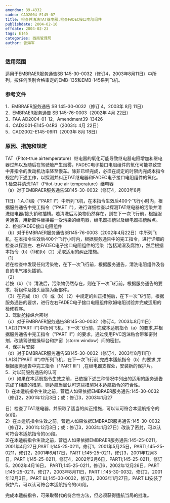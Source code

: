```yaml
---
amendno: 39-4332  
cadno: CAD2004-E145-07  
title: 检查并清洗TAT继电器,检查FADEC接口电阻组件  
publishdate: 2004-02-16  
effdate: 2004-02-23  
tags: E145  
categories: 西南管理局  
author: 曾海军  
---
```

  
### 适用范围  
适用于EMBRAER服务通告SB 145-30-0032（修订4，2003年8月11日）中所列，按任何类别合格审定的EMB-135和EMB-145系列飞机。  
  
<!--more-->  
### 参考文件  
1．EMBRAER服务通告 SB 145-30-0032（修订 4，2003年 8月 11日）  
2．EMBRAER服务通告 SB 145-76-0003（2002年 4月 22日）  
3．FAA AD2004-01-12，Amendment39-13426  
4．CAD2001-E145-04R3（2003年 4月 22日）  
5．CAD2002-E145-09R1（2003年 8月 18日）  
  
### 原因、措施和规定  
TAT（Pitot-true airtemperature）继电器的氧化可能导致继电器电阻增加和继电器过热以及随后在驾驶舱产生烟雾，FADEC电子接口电阻组件的氧化可能导致空中非指令的发动机功率降至慢车。除非已经完成，必须在规定的时限内完成本指令规定的下述工作，以探测并纠正TAT继电器和FADEC电子接口电阻组件的氧化。  
1.检查并清洗TAT（Pitot-true air temperature）继电器  
（a）对于EMBRAER服务通告SB145-30-0032（修订4，2003年8月  
  
11日）1.A.(1)段（"PART I"）中所列飞机，在本指令生效后400个飞行小时内，根据服务通告中完工指令（"PART I"），进行详细检查以探测TAT继电器的污染并清洗继电器/接头销和插槽。若清洗后污染物仍然存在，则在下一次飞行前，根据服务通告，用新部件替换每一受污染的继电器，继电器插槽以及继电器插槽触点。  
2．检查FADEC接口电阻组件  
（b）对于EMBRAER服务通告SB145-76-0003（2002年4月22日）中所列飞机，在本指令生效后400个飞行小时内，根据服务通告中的完工指令，进行详细的检查以探测左、右FADEC电子接口电阻组件的污染（包括潮湿及腐蚀），然后根据本指令（b）(1)和(b)（2）采取适用的纠正措施。  
（1）  
若在检查中发现任何污染物，在下一次飞行前，根据服务通告，清洗电阻组件及各自的电气接头插销。  
（2）  
若按（b）（1）清洗后，污染物仍然存在，则在下一次飞行前，根据服务通告的要求，将组件及接头替换为新部件。  
 （3）在完成（b）（1）或（b）（2）中规定的纠正措施后，在下一次飞行前，根据服务通告的要求，进行左右FADEC电子接口电阻组件欧姆电阻试验并完成适用的检修程序。  
3．驾驶舱操纵台密封  
（c）对于EMBRAER服务通告SB145-30-0032（修订4，2003年8月11日）1.A(2)("PART II")中所列飞机。下一次飞行前，完成本适航指令（a）的要求,并根据服务通告中完工指令（"PART II"）的要求，通过使用PVC泡沫粘合带和密封剂，改装驾驶舱操纵台和护窗（storm window）间的密封。  
4．保护片安装  
（d）对于EMBRAER服务通告SB145-30-0032（修订4，2003年8月11日）1.A(3)("PART III")中所列飞机，在下一次飞行前,完成本适航指令（b）的要求,并根据服务通告中完工指令（"PART III"）,在继电器支撑处，安装新的保护片。  
5．对以前服务通告的认可  
（e）如果在本适航指令生效之前，已依据下述三种情况中列出的适用的服务通告完成了相应的措施，则适航当局认可这些措施对本适航指令的符合性。  
   1）在本适航指令生效之前，营运人如果依据EMBRAER服务通告:145-30-0032（修订2，2001年12月3日；或：修订3，2003年1月27  
  
  
日）检查了TAT继电器，并采取了适当的纠正措施，可以认可符合本适航指令的(a)段。  
   2）在本适航指令生效之前，营运人如果依据EMBRAER服务通告:145-30-0032（修订2，2001年12月3日；或：修订3，2003年1月27日）改装了密封，可以认可符合本适航指令的(c)段。  
   3)在本适航指令生效之前，营运人如果依据EMBRAER服务通告:145-25-0211，2001年4月27日,PART I;145-25-0211，修订1，2001年5月25日，PARTI;145-25-0211，修订2，2001年6月17日，PART I;145-25-0211，修订3，2001年12月3日，PART I;145-25-0211，修订4，2002年2月6日，PARTI;145-25-0211，修订5，2002年4月16日， PARTI;145-25-0211，修订6，2002年12月26日，PART I;145-25-0211，修订7，2003年8月11日，PART I;145-30-0032，修订2，2001年12月3日，PART Ш;145-30-0032，修订3，2003年1月27日，PART Ш安装了保护片，可以认可符合本适航指令的(d)段。  
  
完成本适航指令，可采取替代的符合性方法，但必须获得适航当局的批准。  
